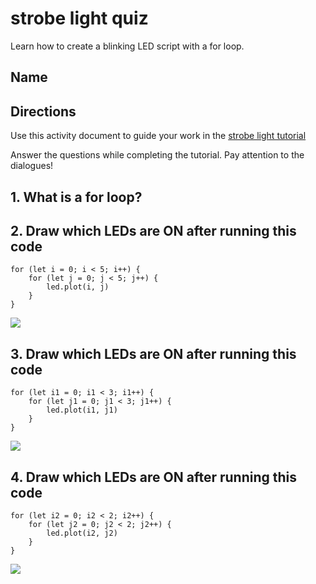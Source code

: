 # strobe light quiz

Learn how to create a blinking LED script with a for loop.

## Name

## Directions

Use this activity document to guide your work in the [strobe light tutorial](/lessons/strobe-light/activity)

Answer the questions while completing the tutorial. Pay attention to the dialogues!

## 1. What is a for loop?

## 2. Draw which LEDs are ON after running this code

```blocks
for (let i = 0; i < 5; i++) {
    for (let j = 0; j < 5; j++) {
        led.plot(i, j)
    }
}
```

![](/static/mb/empty-microbit.png)

## 3. Draw which LEDs are ON after running this code

```blocks
for (let i1 = 0; i1 < 3; i1++) {
    for (let j1 = 0; j1 < 3; j1++) {
        led.plot(i1, j1)
    }
}
```

![](/static/mb/empty-microbit.png)

## 4. Draw which LEDs are ON after running this code

```blocks
for (let i2 = 0; i2 < 2; i2++) {
    for (let j2 = 0; j2 < 2; j2++) {
        led.plot(i2, j2)
    }
}
```

![](/static/mb/empty-microbit.png)

